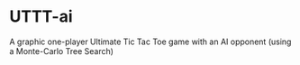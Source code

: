 # UTTT-ai
A graphic one-player Ultimate Tic Tac Toe game with an AI opponent (using a Monte-Carlo Tree Search)
